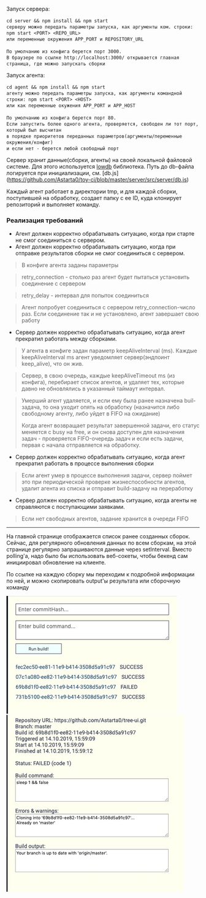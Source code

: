 Запуск сервера:
```
cd server && npm install && npm start
серверу можно передать параметры запуска, как аргументы ком. строки:
npm start <PORT> <REPO_URL>
или переменные окружения APP_PORT и REPOSITORY_URL

По умолчанию из конфига берется порт 3000.
В браузере по ссылке http://localhost:3000/ открывается главная страница, где можно запускать сборки
```

Запуск агента:
```
cd agent && npm install && npm start
агенту можно передать параметры запуска, как аргументы командной строки: npm start <PORT> <HOST>
или как переменные окужения APP_PORT и APP_HOST

По умолчанию из конфига берется порт 80.
Если запустить более одного агента, проверяется, свободен ли тот порт, который был высчитан
в порядке приоритетов переданных параметров(аргументы/переменные окружения/конфиг)
и если нет - берется любой свободный порт
```

Сервер хранит данные(сборки, агенты) на своей локальной файловой системе. Для этого используется [lowdb](https://github.com/typicode/lowdb) библиотека. Путь до db-файла логируется при инициализации, см. [db.js] (https://github.com/Astarta0/toy-ci/blob/master/server/src/server/db.js)

Каждый агент работает в директории tmp, и для каждой сборки, поступившей на обработку, создает папку с ее ID, куда клонирует репозиторий и выполняет команду.


### Реализация требований
- Агент должен корректно обрабатывать ситуацию, когда при старте не смог соединиться с сервером.
- Агент должен корректно обрабатывать ситуацию, когда при отправке результатов сборки не смог соединиться с сервером.
> В конфиге агента заданы параметры

> retry_сonnection - столько раз агент будет пытаться установить соединение с сервером

> retry_delay - интервал для попыток соединиться

> Агент попробует соединиться с сервером retry_сonnection-число раз.
> Если соединение так и не установлено, агент завершает свою работу


- Сервер должен корректно обрабатывать ситуацию, когда агент прекратил работать между сборками.
> У агента в конфиге задан параметр keepAliveInterval (ms).
> Каждые keepAliveInterval ms агент уведомляет сервер(эндпоинт keep_alive), что он жив.

> Сервер, в свою очередь, каждые keepAliveTimeout ms (из конфига), перебирает список агентов, и удаляет тех,
> которые давно не обновлялись в указанный таймаут интервал.

> Умерший агент удаляется, и если ему была ранее назначена buil-задача, то она уходит опять на обработку
> (назначится либо свободному агенту, либо уйдет в FIFO на ожидание)
>
> Когда агент возвращает результат завершенной задачи, его статус меняется с busy на free,
> и он снова доступен для назначения задач - проверяется FIFO-очередь задач и если есть задачи,
> первая с начала отправляется на обработку.

- Сервер должен корректно обрабатывать ситуацию, когда агент прекратил работать в процессе выполнения сборки
> Если агент умер в процессе выполнения задачи, сервер поймет это при периодической проверке жизнеспособности агентов,
> удалит агента из списка и отправит build-задачу на переработку

- Сервер должен корректно обрабатывать ситуацию, когда агенты не справляются с поступающими заявками.
> Если нет свободных агентов, задание хранится в очереди FIFO
------------------------------------------------
На главной странице отображается список ранее созданных сборок.
Сейчас, для регулярного обновления данных по всем сборкам, на этой странице регулярно запрашиваются данные через setInterval. Вместо polling'a, надо было бы использовать веб-сокеты, чтобы бекенд сам инициировал обновление на клиенте.


По ссылке на каждую сборку мы переходим к подробной информации по ней, и можно скопировать output'ы результата или сборочную команду

![alt text](/docs/mainPage.jpg?raw=true "Optional Title")
![alt text](/docs/BuildPage.jpg?raw=true "Optional Title")




